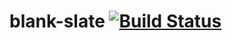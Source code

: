 blank-slate [![Build Status](https://travis-ci.org/dgt79/blank-slate.png?branch=master)](https://travis-ci.org/dgt79/blank-slate)
===========
